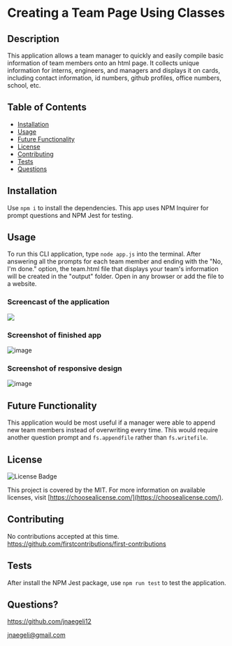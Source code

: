   # Creating a Team Page Using Classes 
  ## Description
  This application allows a team manager to quickly and easily compile basic information of team members onto an html page. It collects unique information for interns, engineers, and managers and displays it on cards, including contact information, id numbers, github profiles, office numbers, school, etc.
  ## Table of Contents
  * [Installation](#installation)
  * [Usage](#usage)
  * [Future Functionality](#future)
  * [License](#license)
  * [Contributing](#contributing)
  * [Tests](#tests)
  * [Questions](#questions)
  ## Installation
  Use `npm i` to install the dependencies. This app uses NPM Inquirer for prompt questions and NPM Jest for testing.
  ## Usage
  To run this CLI application, type `node app.js` into the terminal. After answering all the prompts for each team member and ending with the "No, I'm done." option, the team.html file that displays your team's information will be created in the "output" folder. Open in any browser or add the file to a website.
  ### Screencast of the application
  ![](Week-10-Screencast.gif)
  ### Screenshot of finished app
  ![image](https://user-images.githubusercontent.com/62922022/91001016-7f71e780-e57f-11ea-8d62-1ce2108a4551.png)
  ### Screenshot of responsive design
  ![image](https://user-images.githubusercontent.com/62922022/91001019-826cd800-e57f-11ea-94d1-011704926ccd.png)
  ## Future Functionality
  This application would be most useful if a manager were able to append new team members instead of overwriting every time. This would require another question prompt and `fs.appendfile` rather than `fs.writefile`.
  ## License
  ![License Badge](https://img.shields.io/badge/license-MIT-blue)

  This project is covered by the MIT. For more information on available licenses, visit [https://choosealicense.com/](https://choosealicense.com/).
  ## Contributing
  No contributions accepted at this time.
  https://github.com/firstcontributions/first-contributions
  ## Tests
  After install the NPM Jest package, use `npm run test` to test the application.
  ## Questions?
  https://github.com/jnaegeli12
  
  jnaegeli@gmail.com

